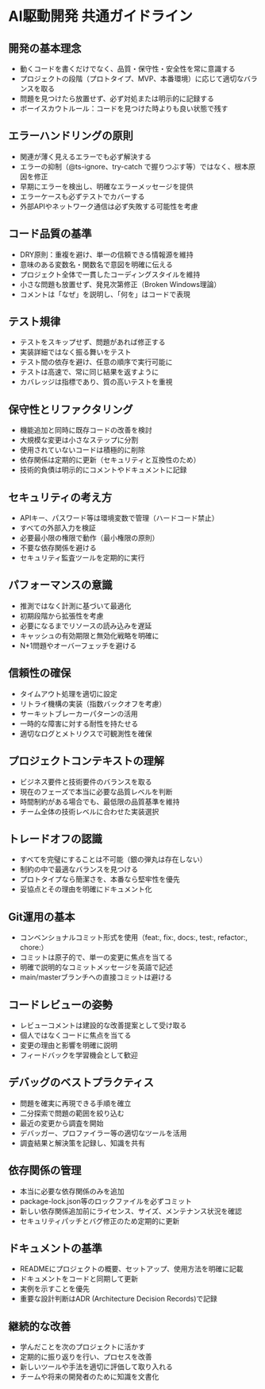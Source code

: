 # AI駆動開発 共通ガイドライン

## 開発の基本理念
- 動くコードを書くだけでなく、品質・保守性・安全性を常に意識する
- プロジェクトの段階（プロトタイプ、MVP、本番環境）に応じて適切なバランスを取る
- 問題を見つけたら放置せず、必ず対処または明示的に記録する
- ボーイスカウトルール：コードを見つけた時よりも良い状態で残す

## エラーハンドリングの原則
- 関連が薄く見えるエラーでも必ず解決する
- エラーの抑制（@ts-ignore、try-catch で握りつぶす等）ではなく、根本原因を修正
- 早期にエラーを検出し、明確なエラーメッセージを提供
- エラーケースも必ずテストでカバーする
- 外部APIやネットワーク通信は必ず失敗する可能性を考慮

## コード品質の基準
- DRY原則：重複を避け、単一の信頼できる情報源を維持
- 意味のある変数名・関数名で意図を明確に伝える
- プロジェクト全体で一貫したコーディングスタイルを維持
- 小さな問題も放置せず、発見次第修正（Broken Windows理論）
- コメントは「なぜ」を説明し、「何を」はコードで表現

## テスト規律
- テストをスキップせず、問題があれば修正する
- 実装詳細ではなく振る舞いをテスト
- テスト間の依存を避け、任意の順序で実行可能に
- テストは高速で、常に同じ結果を返すように
- カバレッジは指標であり、質の高いテストを重視

## 保守性とリファクタリング
- 機能追加と同時に既存コードの改善を検討
- 大規模な変更は小さなステップに分割
- 使用されていないコードは積極的に削除
- 依存関係は定期的に更新（セキュリティと互換性のため）
- 技術的負債は明示的にコメントやドキュメントに記録

## セキュリティの考え方
- APIキー、パスワード等は環境変数で管理（ハードコード禁止）
- すべての外部入力を検証
- 必要最小限の権限で動作（最小権限の原則）
- 不要な依存関係を避ける
- セキュリティ監査ツールを定期的に実行

## パフォーマンスの意識
- 推測ではなく計測に基づいて最適化
- 初期段階から拡張性を考慮
- 必要になるまでリソースの読み込みを遅延
- キャッシュの有効期限と無効化戦略を明確に
- N+1問題やオーバーフェッチを避ける

## 信頼性の確保
- タイムアウト処理を適切に設定
- リトライ機構の実装（指数バックオフを考慮）
- サーキットブレーカーパターンの活用
- 一時的な障害に対する耐性を持たせる
- 適切なログとメトリクスで可観測性を確保

## プロジェクトコンテキストの理解
- ビジネス要件と技術要件のバランスを取る
- 現在のフェーズで本当に必要な品質レベルを判断
- 時間制約がある場合でも、最低限の品質基準を維持
- チーム全体の技術レベルに合わせた実装選択

## トレードオフの認識
- すべてを完璧にすることは不可能（銀の弾丸は存在しない）
- 制約の中で最適なバランスを見つける
- プロトタイプなら簡潔さを、本番なら堅牢性を優先
- 妥協点とその理由を明確にドキュメント化

## Git運用の基本
- コンベンショナルコミット形式を使用（feat:, fix:, docs:, test:, refactor:, chore:）
- コミットは原子的で、単一の変更に焦点を当てる
- 明確で説明的なコミットメッセージを英語で記述
- main/masterブランチへの直接コミットは避ける

## コードレビューの姿勢
- レビューコメントは建設的な改善提案として受け取る
- 個人ではなくコードに焦点を当てる
- 変更の理由と影響を明確に説明
- フィードバックを学習機会として歓迎

## デバッグのベストプラクティス
- 問題を確実に再現できる手順を確立
- 二分探索で問題の範囲を絞り込む
- 最近の変更から調査を開始
- デバッガー、プロファイラー等の適切なツールを活用
- 調査結果と解決策を記録し、知識を共有

## 依存関係の管理
- 本当に必要な依存関係のみを追加
- package-lock.json等のロックファイルを必ずコミット
- 新しい依存関係追加前にライセンス、サイズ、メンテナンス状況を確認
- セキュリティパッチとバグ修正のため定期的に更新

## ドキュメントの基準
- READMEにプロジェクトの概要、セットアップ、使用方法を明確に記載
- ドキュメントをコードと同期して更新
- 実例を示すことを優先
- 重要な設計判断はADR (Architecture Decision Records)で記録

## 継続的な改善
- 学んだことを次のプロジェクトに活かす
- 定期的に振り返りを行い、プロセスを改善
- 新しいツールや手法を適切に評価して取り入れる
- チームや将来の開発者のために知識を文書化